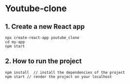 # Youtube-clone
## 1. Create a new React app
```
npx create-react-app youtube_clone
cd my-app
npm start
```

## 2. How to run the project
```
npm install  // install the dependencies of the project
npm start // render the project on your localhost
```
